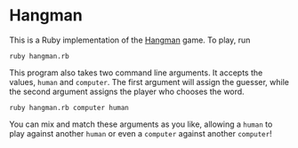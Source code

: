 Hangman
=======

This is a Ruby implementation of the [Hangman](http://en.wikipedia.org/wiki/Hangman_(game)) game. To play, run

```shell
ruby hangman.rb
```

This program also takes two command line arguments. It accepts the values, `human` and `computer`. The first argument will assign the guesser, while the second argument assigns the player who chooses the word.

```shell
ruby hangman.rb computer human
```

You can mix and match these arguments as you like, allowing a `human` to play against another `human` or even a `computer` against another `computer`!